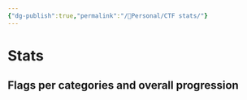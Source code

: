 ```yaml
---
{"dg-publish":true,"permalink":"/👀Personal/CTF stats/"}
---
```


# Stats
## Flags per categories and overall progression
<canvas height="0" width="0" style="display: block; box-sizing: border-box; height: 0px; width: 0px;"></canvas>



<script src="https://cdn.jsdelivr.net/npm/chart.js"></script>


<div>
  <canvas id="myChart"></canvas>
</div>



<script>


const ctx = document.getElementById('myChart');

const data = [
	{rev:0, pwn:0, oth:0, osi:5, ste:0, pro:0, mis:6, web:0, cry:1, for:0},
	{rev:0, pwn:0, oth:0, osi:0, ste:0, pro:0, mis:0, web:0, cry:0, for:0},
	{rev:0, pwn:0, oth:0, osi:0, ste:0, pro:0, mis:1, web:0, cry:0, for:0},
	{rev:1, pwn:0, oth:0, osi:1, ste:0, pro:3, mis:0, web:2, cry:1, for:1},
	{rev:1, pwn:0, oth:0, osi:0, ste:0, pro:0, mis:1, web:0, cry:0, for:0},
	{rev:2, pwn:0, oth:0, osi:6, ste:0, pro:0, mis:3, web:0, cry:0, for:0}
]

let summedData = [0,0,0,0,0,0,0,0,0,0]
const ks = ['rev', 'pwn', 'oth', 'osi', 'ste', 'pro', 'mis', 'web', 'cry', 'for']
data.forEach((d) => {
	i=0
	ks.forEach((k) => {
		summedData[i] += d[k]
		i++
	})
})

const labels = ['Reverse', 'Pwn', 'Other', 'OSINT', 'Steg', 'Programming', 'Misc', 'Web', 'Crypto', 'Forensics']

const bkCols = ['#D741A7','#892C8D','#3A1772','#475898','#5398BE','#7BA6A6','#A3B38E','#F2CD5D','#E8B954','#DEA54B']


/*const chartData = {
  
};*/

new Chart(ctx, {
type: 'polarArea',
  data: {
	  labels: labels,
	  datasets: [{
		  label: 'Polar graph of flags per categories',
		  data: summedData,
		  backgroundColor: bkCols
	  }]
  }
})

//window.renderChart(chartData, this.container);

</script>
